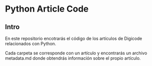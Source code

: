 # Python Article Code

## Intro

En este repositorio encotrarás el código de los artículos
de Digicode relacionados con Python.

Cada carpeta se corresponde con un artículo y encontrarás un archivo
metadata.md donde obtendrás información sobre el propio artículo.
